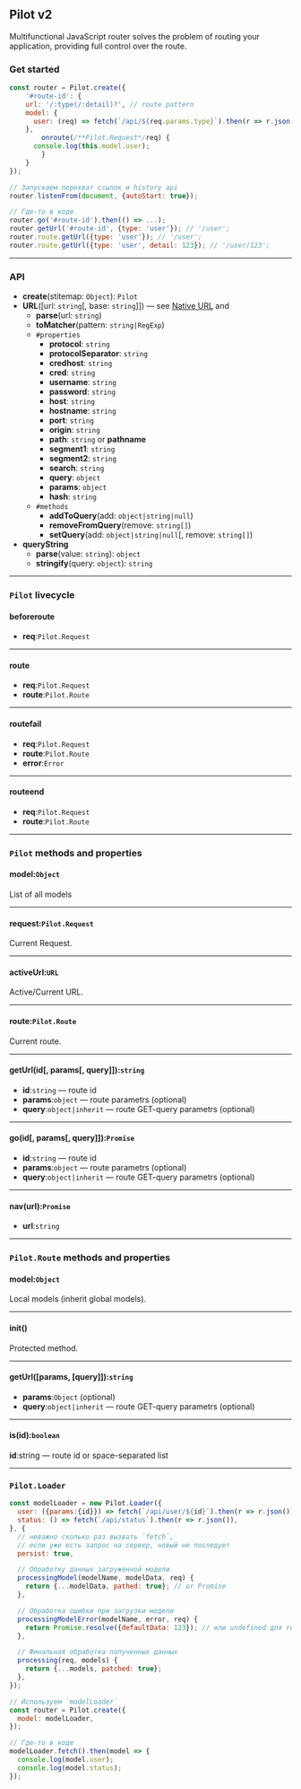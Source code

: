 Pilot v2
--------
Multifunctional JavaScript router solves the problem of routing your application, providing full control over the route.


### Get started

```js
const router = Pilot.create({
	'#route-id': {
    url: '/:type(/:detail)?', // route pattern
    model: {
      user: (req) => fetch(`/api/${req.params.type}`).then(r => r.json()),
    },
		onroute(/**Pilot.Request*/req) {
      console.log(this.model.user);
		}
	}
});

// Запускаем перехват ссылок и history api
router.listenFrom(document, {autoStart: true});

// Где-то в коде
router.go('#route-id').then(() => ...);
router.getUrl('#route-id', {type: 'user'}); // '/user';
router.route.getUrl({type: 'user'}); // '/user';
router.route.getUrl({type: 'user', detail: 123}); // '/user/123';
```

---

### API

 - **create**(stitemap: `Object`): `Pilot`
 - **URL**([url: `string`[, base: `string`]]) — see [Native URL](https://developer.mozilla.org/ru/docs/Web/API/URL) and
   - **parse**(url: `string`)
   - **toMatcher**(pattern: `string|RegExp`)
   - `#properties`
     - **protocol**: `string`
     - **protocolSeparator**: `string`
     - **credhost**: `string`
     - **cred**: `string`
     - **username**: `string`
     - **password**: `string`
     - **host**: `string`
     - **hostname**: `string`
     - **port**: `string`
     - **origin**: `string`
     - **path**: `string` or **pathname**
     - **segment1**: `string`
     - **segment2**: `string`
     - **search**: `string`
     - **query**: `object`
     - **params**: `object`
     - **hash**: `string`
   - `#methods`
     - **addToQuery**(add: `object|string|null`)
     - **removeFromQuery**(remove: `string[]`)
     - **setQuery**(add: `object|string|null`[, remove: `string[]`)
 - **queryString**
   - **parse**(value: `string`): `object`
   - **stringify**(query: `object`): `string`

---


### `Pilot` livecycle

#### beforeroute

 - **req**:`Pilot.Request`

---

#### route

 - **req**:`Pilot.Request`
 - **route**:`Pilot.Route`

---

#### routefail

 - **req**:`Pilot.Request`
 - **route**:`Pilot.Route`
 - **error**:`Error`

---

#### routeend

 - **req**:`Pilot.Request`
 - **route**:`Pilot.Route`

---

### `Pilot` methods and properties

#### model:`Object`
List of all models

---

#### request:`Pilot.Request`
Current Request.

---

#### activeUrl:`URL`
Active/Current URL.

---

#### route:`Pilot.Route`
Current route.

---

#### getUrl(id[, params[, query]]):`string`

 - **id**:`string` — route id
 - **params**:`object` — route parametrs (optional)
 - **query**:`object|inherit` — route GET-query parametrs (optional)

---

#### go(id[, params[, query]]):`Promise`

 - **id**:`string` — route id
 - **params**:`object` — route parametrs (optional)
 - **query**:`object|inherit` — route GET-query parametrs (optional)

---

#### nav(url):`Promise`

 - **url**:`string`

---

### `Pilot.Route` methods and properties

#### model:`Object`
Local models (inherit global models).

---

#### init()
Protected method.

---

#### getUrl([params, [query]]):`string`

 - **params**:`Object` (optional)
 - **query**:`object|inherit` — route GET-query parametrs (optional)

---

#### is(id):`boolean`

 **id**:string — route id or space-separated list


---

### `Pilot.Loader`

```js
const modelLoader = new Pilot.Loader({
  user: ({params:{id}}) => fetch(`/api/user/${id}`).then(r => r.json()),
  status: () => fetch(`/api/status`).then(r => r.json()),
}, {
  // неважно сколько раз вызвать `fetch`,
  // если уже есть запрос на сервер, новый не последует
  persist: true,

  // Обработку данных загруженной модели
  processingModel(modelName, modelData, req) {
    return {...modelData, pathed: true}; // or Promise
  },

  // Обработка ошибки при загрузки модели
  processingModelError(modelName, error, req) {
    return Promise.resolve({defaultData: 123}); // или undefined для reject
  },

  // Финальная обработка полученных данных
  processing(req, models) {
    return {...models, patched: true};
  },
});

// Используем `modelLoader`
const router = Pilot.create({
  model: modelLoader,
});

// Где-то в коде
modelLoader.fetch().then(model => {
  console.log(model.user);
  console.log(model.status);
});
```
